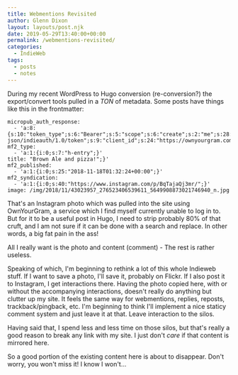 ```yaml
---
title: Webmentions Revisited
author: Glenn Dixon
layout: layouts/post.njk
date: 2019-05-29T13:40:00+00:00
permalink: /webmentions-revisited/
categories:
  - IndieWeb
tags:
  - posts
  - notes
---
```

During my recent WordPress to Hugo conversion (re-conversion?) the export/convert tools pulled in a *TON* of metadata. Some posts have things like this in the frontmatter:

<!-- excerpt -->
```
micropub_auth_response:
  - 'a:8:{s:10:"token_type";s:6:"Bearer";s:5:"scope";s:6:"create";s:2:"me";s:28:"https://glenn.thedixons.net/";s:9:"issued_by";s:55:"https://glenn.thedixons.net/wp-json/indieauth/1.0/token";s:9:"client_id";s:24:"https://ownyourgram.com/";s:9:"issued_at";i:1540737877;s:4:"user";i:1;s:13:"last_accessed";i:1542589884;}'
mf2_type:
  - 'a:1:{i:0;s:7:"h-entry";}'
title: "Brown Ale and pizza!";}'
mf2_published:
  - 'a:1:{i:0;s:25:"2018-11-18T01:32:24+00:00";}'
mf2_syndication:
  - 'a:1:{i:0;s:40:"https://www.instagram.com/p/BqTajaQj3mr/";}'
image: /img/2018/11/43023957_276523406539611_5649908873021746940_n.jpg
```

That's an Instagram photo which was pulled into the site using OwnYourGram, a service which I find myself currently unable to log in to. But for it to be a useful post in Hugo, I need to strip probably 80% of that cruft, and I am not sure if it can be done with a search and replace. In other words, a big fat pain in the ass!

All I really want is the photo and content (comment) - The rest is rather useless.

Speaking of which, I'm beginning to rethink a lot of this whole Indieweb stuff. If I want to save a photo, I'll save it, probably on Flickr. If I also post it to Instagram, I get interactions there. Having the photo copied here, with or without the accompanying interactions, doesn't really do anything but clutter up my site. It feels the same way for webmentions, replies, reposts, trackback/pingback, etc. I'm beginning to think I'll implement a nice staticy comment system and just leave it at that. Leave interaction to the silos. 

Having said that, I spend less and less time on those silos, but that's really a good reason to break any link with my site. I just don't *care* if that content is mirrored here. 

So a good portion of the existing content here is about to disappear. Don't worry, you won't miss it! I know I won't...
